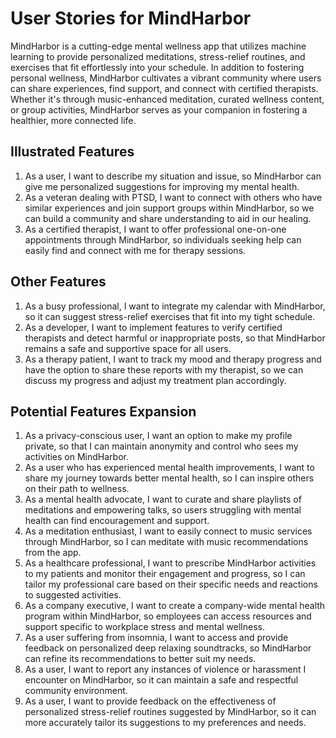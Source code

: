 # User Stories for MindHarbor

MindHarbor is a cutting-edge mental wellness app that utilizes machine learning to provide personalized meditations, stress-relief routines, and exercises that fit effortlessly into your schedule. In addition to fostering personal wellness, MindHarbor cultivates a vibrant community where users can share experiences, find support, and connect with certified therapists. Whether it's through music-enhanced meditation, curated wellness content, or group activities, MindHarbor serves as your companion in fostering a healthier, more connected life.

## Illustrated Features

1. As a user, I want to describe my situation and issue, so MindHarbor can give me personalized suggestions for improving my mental health.
2. As a veteran dealing with PTSD, I want to connect with others who have similar experiences and join support groups within MindHarbor, so we can build a community and share understanding to aid in our healing.
3. As a certified therapist, I want to offer professional one-on-one appointments through MindHarbor, so individuals seeking help can easily find and connect with me for therapy sessions.

## Other Features

1. As a busy professional, I want to integrate my calendar with MindHarbor, so it can suggest stress-relief exercises that fit into my tight schedule.
2. As a developer, I want to implement features to verify certified therapists and detect harmful or inappropriate posts, so that MindHarbor remains a safe and supportive space for all users.
3. As a therapy patient, I want to track my mood and therapy progress and have the option to share these reports with my therapist, so we can discuss my progress and adjust my treatment plan accordingly.

## Potential Features Expansion

1. As a privacy-conscious user, I want an option to make my profile private, so that I can maintain anonymity and control who sees my activities on MindHarbor.
2. As a user who has experienced mental health improvements, I want to share my journey towards better mental health, so I can inspire others on their path to wellness.
3. As a mental health advocate, I want to curate and share playlists of meditations and empowering talks, so users struggling with mental health can find encouragement and support.
4. As a meditation enthusiast, I want to easily connect to music services through MindHarbor, so I can meditate with music recommendations from the app.
5. As a healthcare professional, I want to prescribe MindHarbor activities to my patients and monitor their engagement and progress, so I can tailor my professional care based on their specific needs and reactions to suggested activities.
6. As a company executive, I want to create a company-wide mental health program within MindHarbor, so employees can access resources and support specific to workplace stress and mental wellness.
7. As a user suffering from insomnia, I want to access and provide feedback on personalized deep relaxing soundtracks, so MindHarbor can refine its recommendations to better suit my needs.
8. As a user, I want to report any instances of violence or harassment I encounter on MindHarbor, so it can maintain a safe and respectful community environment.
9. As a user, I want to provide feedback on the effectiveness of personalized stress-relief routines suggested by MindHarbor, so it can more accurately tailor its suggestions to my preferences and needs.
